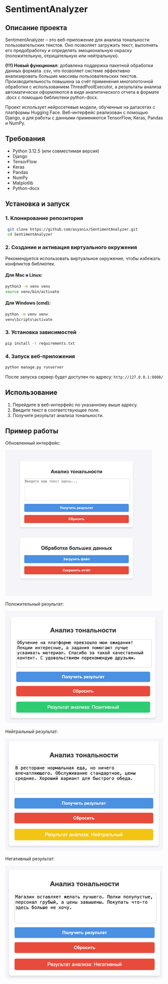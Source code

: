 # SentimentAnalyzer

## Описание проекта
SentimentAnalyzer – это веб-приложение для анализа тональности пользовательских текстов. Оно позволяет загружать текст, выполнять его предобработку и определять эмоциональную окраску (положительную, отрицательную или нейтральную).

**(!!!) Новый функционал**: добавлена поддержка пакетной обработки данных формата .csv, что позволяет системе эффективно анализировать большие массивы пользовательских текстов. Производительность повышена за счёт применения многопоточной обработки с использованием ThreadPoolExecutor, а результаты анализа автоматически оформляются в виде аналитического отчета в формате .docx с помощью библиотеки python-docx.

Проект использует нейросетевые модели, обученные на датасетах с платформы Hugging Face. Веб-интерфейс реализован с помощью Django, а для работы с данными применяются TensorFlow, Keras, Pandas и NumPy.

## Требования
- Python 3.12.5 (или совместимая версия)
- Django
- TensorFlow
- Keras
- Pandas
- NumPy
- Matplotlib
- Python-docx

## Установка и запуск

### 1. Клонирование репозитория
```sh
 git clone https://github.com/asyanix/SentimentAnalyzer.git
 cd SentimentAnalyzer
```

### 2. Создание и активация виртуального окружения
Рекомендуется использовать виртуальное окружение, чтобы избежать конфликтов библиотек.

#### Для Mac и Linux:
```sh
python3 -m venv venv
source venv/bin/activate
```

#### Для Windows (cmd):
```sh
python -m venv venv
venv\Scripts\activate
```

### 3. Установка зависимостей
```sh
pip install -r requirements.txt
```

### 4. Запуск веб-приложения
```sh
python manage.py runserver
```
После запуска сервер будет доступен по адресу: `http://127.0.0.1:8000/`

## Использование
1. Перейдите в веб-интерфейс по указанному выше адресу.
2. Введите текст в соответствующее поле.
3. Получите результат анализа тональности.

## Пример работы

Обновленный интерфейс:

![Интерфейс](examples/interface.png)

Положительный результат:

![Положительный результат](examples/positive_result.png)

Нейтральный результат:

![Нейтральный результат](examples/neutral_result.png)

Негативный результат:

![Негативный результат](examples/negative_result.png)